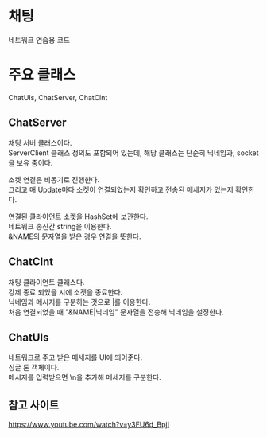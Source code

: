 # 채팅 
네트워크 연습용 코드


# 주요 클래스
ChatUIs, ChatServer, ChatClnt<br/>


## ChatServer
채팅 서버 클래스이다.<br/>
ServerClient 클래스 정의도 포함되어 있는데, 해당 클래스는 단순히 닉네임과, socket을 보유 중이다.<br/>


소켓 연결은 비동기로 진행한다.<br/>
그리고 매 Update마다 소켓이 연결되었는지 확인하고 전송된 메세지가 있는지 확인한다.<br/>


연결된 클라이언트 소켓을 HashSet에 보관한다.<br/>
네트워크 송신간 string을 이용한다.<br/>
\&NAME의 문자열을 받은 경우 연결을 뜻한다.<br/>


## ChatClnt
채팅 클라이언트 클래스다.<br/>
강제 종료 되었을 시에 소켓을 종료한다.<br/>
닉네임과 메시지를 구분하는 것으로 \|를 이용한다.<br/>
처음 연결되었을 때 \"\&NAME\|닉네임\" 문자열을 전송해 닉네임을 설정한다.<br/>


## ChatUIs
네트워크로 주고 받은 메세지를 UI에 띄어준다.<br/>
싱글 톤 객체이다.<br/>
메시지를 입력받으면 \\n을 추가해 메세지를 구분한다.<br/>


## 참고 사이트
https://www.youtube.com/watch?v=y3FU6d_BpjI